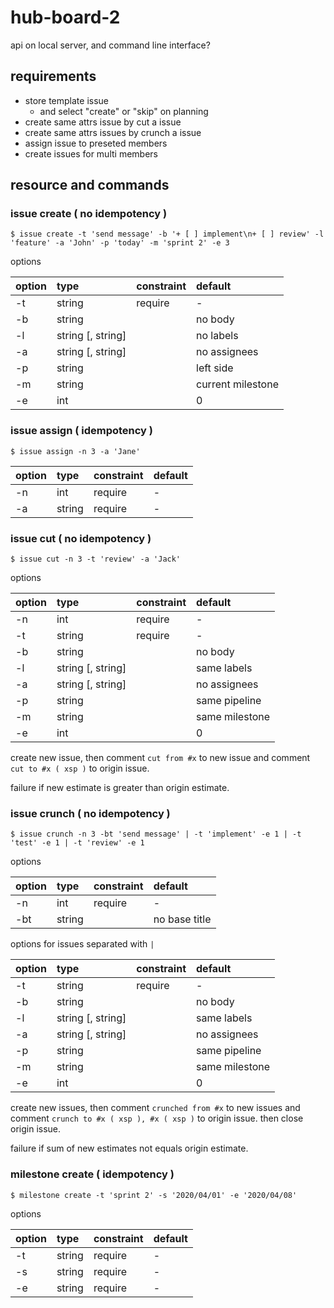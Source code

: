 # hub-board-2
api on local server, and command line interface?

## requirements
+ store template issue
  + and select "create" or "skip" on planning
+ create same attrs issue by cut a issue
+ create same attrs issues by crunch a issue
+ assign issue to preseted members
+ create issues for multi members

## resource and commands
### issue create ( no idempotency )
```
$ issue create -t 'send message' -b '+ [ ] implement\n+ [ ] review' -l 'feature' -a 'John' -p 'today' -m 'sprint 2' -e 3
```

options

option | type              | constraint | default            
:--    | :--               | :--        | :--                
-t     | string            | require    | -                  
-b     | string            |            | no body            
-l     | string [, string] |            | no labels          
-a     | string [, string] |            | no assignees       
-p     | string            |            | left side          
-m     | string            |            | current milestone  
-e     | int               |            | 0                  

### issue assign ( idempotency )
```
$ issue assign -n 3 -a 'Jane'
```

option | type     | constraint | default          
:--    | :--      | :--        | :--              
-n     | int      | require    | -                
-a     | string   | require    | -

### issue cut ( no idempotency )
```
$ issue cut -n 3 -t 'review' -a 'Jack'
```

options

option | type              | constraint | default            
:--    | :--               | :--        | :--                
-n     | int               | require    | -                  
-t     | string            | require    | -                  
-b     | string            |            | no body            
-l     | string [, string] |            | same labels          
-a     | string [, string] |            | no assignees       
-p     | string            |            | same pipeline      
-m     | string            |            | same milestone     
-e     | int               |            | 0                  

create new issue, then comment `cut from #x` to new issue and comment `cut to #x ( xsp )` to origin issue.

failure if new estimate is greater than origin estimate.

### issue crunch ( no idempotency )
```
$ issue crunch -n 3 -bt 'send message' | -t 'implement' -e 1 | -t 'test' -e 1 | -t 'review' -e 1
```

options

option | type     | constraint         | default          
:--    | :--      | :--                | :--              
-n     | int      | require            | -                
-bt    | string   |                    | no base title                

options for issues separated with `|`

option | type              | constraint | default            
:--    | :--               | :--        | :--                
-t     | string            | require    | -                  
-b     | string            |            | no body            
-l     | string [, string] |            | same labels          
-a     | string [, string] |            | no assignees       
-p     | string            |            | same pipeline      
-m     | string            |            | same milestone     
-e     | int               |            | 0                  

create new issues, then comment `crunched from #x` to new issues and comment `crunch to #x ( xsp ), #x ( xsp )` to origin issue. then close origin issue.

failure if sum of new estimates not equals origin estimate.

### milestone create ( idempotency )
```
$ milestone create -t 'sprint 2' -s '2020/04/01' -e '2020/04/08'
```

options

option | type   | constraint | default
:--    | :--    | :--        | :--    
-t     | string | require    | -      
-s     | string | require    | -      
-e     | string | require    | -      

